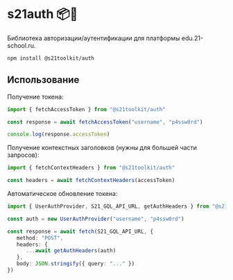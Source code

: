 # s21auth 📦🤰

Библиотека авторизации/аутентификации для платформы edu.21-school.ru.

```sh
npm install @s21toolkit/auth
```

## Использование

Получение токена:

```ts
import { fetchAccessToken } from "@s21toolkit/auth"

const response = await fetchAccessToken("username", "p4ssw0rd")

console.log(response.accessToken)
```

Получение контекстных заголовков (нужны для большей части запросов):

```ts
import { fetchContextHeaders } from "@s21toolkit/auth"

const headers = await fetchContextHeaders(accessToken)
```

Автоматическое обновление токена:

```ts
import { UserAuthProvider, S21_GQL_API_URL, getAuthHeaders } from "@s21toolkit/auth"

const auth = new UserAuthProvider("username", "p4ssw0rd")

const response = await fetch(S21_GQL_API_URL, {
   method: "POST",
   headers: {
      ...await getAuthHeaders(auth)
   },
   body: JSON.stringify({ query: "..." })
})
```

